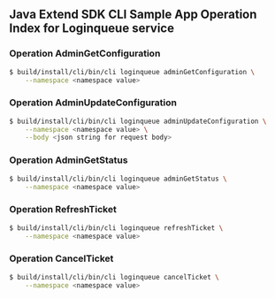 ## Java Extend SDK CLI Sample App Operation Index for Loginqueue service

### Operation AdminGetConfiguration

```sh
$ build/install/cli/bin/cli loginqueue adminGetConfiguration \
    --namespace <namespace value>
```

### Operation AdminUpdateConfiguration

```sh
$ build/install/cli/bin/cli loginqueue adminUpdateConfiguration \
    --namespace <namespace value> \
    --body <json string for request body>
```

### Operation AdminGetStatus

```sh
$ build/install/cli/bin/cli loginqueue adminGetStatus \
    --namespace <namespace value>
```

### Operation RefreshTicket

```sh
$ build/install/cli/bin/cli loginqueue refreshTicket \
    --namespace <namespace value>
```

### Operation CancelTicket

```sh
$ build/install/cli/bin/cli loginqueue cancelTicket \
    --namespace <namespace value>
```

